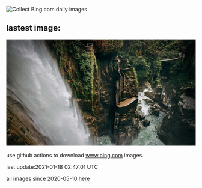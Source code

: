![Collect Bing.com daily images](https://github.com/counter2015/bing-daily-images/workflows/Collect%20Bing.com%20daily%20images/badge.svg)
## lastest image:
![](images/PailonDelDiablo.jpg)

use github actions to download www.bing.com images.

last update:2021-01-18 02:47:01 UTC

all images since 2020-05-10 [here](https://github.com/counter2015/bing-daily-images/tree/master/images) 
